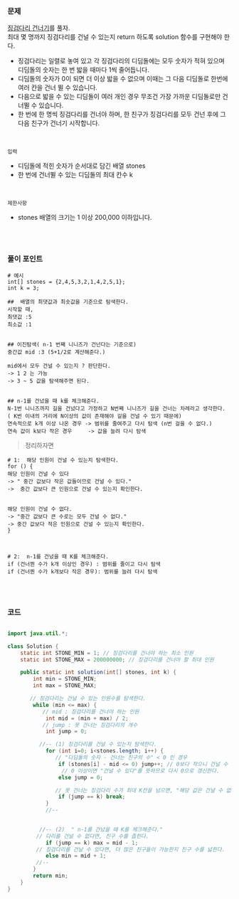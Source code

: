 ### 문제
[징검다리 건너기](https://school.programmers.co.kr/learn/courses/30/lessons/64062)를 풀자. <br>
최대 몇 명까지 징검다리를 건널 수 있는지 return 하도록 solution 함수를 구현해야 한다. <br>
+ 징검다리는 일렬로 놓여 있고 각 징검다리의 디딤돌에는 모두 숫자가 적혀 있으며 디딤돌의 숫자는 한 번 밟을 때마다 1씩 줄어듭니다.
+ 디딤돌의 숫자가 0이 되면 더 이상 밟을 수 없으며 이때는 그 다음 디딤돌로 한번에 여러 칸을 건너 뛸 수 있습니다.
+ 다음으로 밟을 수 있는 디딤돌이 여러 개인 경우 무조건 가장 가까운 디딤돌로만 건너뛸 수 있습니다.
+  한 번에 한 명씩 징검다리를 건너야 하며, 한 친구가 징검다리를 모두 건넌 후에 그 다음 친구가 건너기 시작합니다.

<br>

`입력` <br>
+ 디딤돌에 적힌 숫자가 순서대로 담긴 배열 stones
+ 한 번에 건너뛸 수 있는 디딤돌의 최대 칸수 k

<br>

`제한사항` <br>
+ stones 배열의 크기는 1 이상 200,000 이하입니다.


<br><br>

### 풀이 포인트
```
# 예시
int[] stones = {2,4,5,3,2,1,4,2,5,1};
int k = 3;
        
##  배열의 최댓값과 최솟값을 기준으로 탐색한다.
시작할 때, 
최댓값 :5
최소값 :1 


## 이진탐색( n-1 번째 니니즈가 건넌다는 기준으로)
중간값 mid :3 (5+1/2로 계산해준다.)

mid에서 모두 건널 수 있는지 ? 판단한다.
-> 1 2 는 가능
-> 3 ~ 5 값을 탐색해주면 된다.


## n-1를 건넜을 때 k를 체크해준다.
N-1번 니니즈까지 길을 건넜다고 가정하고 N번째 니니즈가 길을 건너는 차례라고 생각한다.
( K번 이내의 거리에 N이상의 값이 존재해야 길을 건널 수 있기 때문에)
연속적으로 k개 이상 나온 경우 -> 범위를 줄여주고 다시 탐색 (n번 걸을 수 없다.) 
연속 값이 k보다 작은 경우     -> 값을 늘려 다시 탐색
```

> 정리하자면

```
# 1:  해당 인원이 건널 수 있는지 탐색한다.
for () {
해당 인원이 건널 수 있다 
-> " 중간 값보다 작은 값들이므로 건널 수 있다."
->  중간 값보다 큰 인원으로 건널 수 있는지 확인한다.


해당 인원이 건널 수 없다.
-> "중간 값보다 큰 수로는 모두 건널 수 없다."
-> 중간 값보다 적은 인원으로 건널 수 있는지 확인한다.            
}



# 2:  n-1를 건넜을 때 K를 체크해준다.
if (건너뛴 수가 k개 이상인 경우) : 범위를 줄이고 다시 탐색
if (건너뛴 수가 k개보다 작은 경우): 범위를 늘려 다시 탐색
```

<br><br>

### 코드
```java

import java.util.*;

class Solution {
    static int STONE_MIN = 1; // 징검다리를 건너야 하는 최소 인원
    static int STONE_MAX = 200000000; // 징검다리를 건너야 할 최대 인원                               

    public static int solution(int[] stones, int k) {
        int min = STONE_MIN;
        int max = STONE_MAX;

       // 징검다리는 건널 수 있는 인원수를 탐색한다.
        while (min <= max) {
           // mid : 징검다리를 건너야 하는 인원
            int mid = (min + max) / 2;
           // jump : 못 건너는 징검다리의 개수
            int jump = 0;

          //-- (1) 징검다리를 건널 수 있는지 탐색한다.
            for (int i=0; i<stones.length; i++) {
               // "디딤돌의 숫자 - 건너는 친구의 수" < 0 인 경우
                if (stones[i] - mid <= 0) jump++; // 0보다 작으니 건널 수 없다.
                 // 0 이상이면 "건널 수 있다"를 뜻하므로 다시 0으로 갱신한다.
                else jump = 0; 

               // 못 건너는 징검다리 수가 최대 K칸을 넘으면, "해당 값은 건널 수 없다"를 뜻함
                if (jump == k) break;
            }
            //--
         

          //-- (2)  " n-1를 건넜을 때 K를 체크해준다."  
         // 다리를 건널 수 없다면, 친구 수를 좁힌다.
            if (jump == k) max = mid - 1;
         // 징검다리를 건날 수 있다면, 더 많은 친구들이 가능한지 친구 수를 넓힌다.
            else min = mid + 1;
         //--
        }
        return min;
    }
}
```
